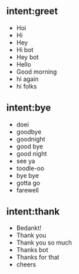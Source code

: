 ## intent:greet
- Hoi
- Hi
- Hey
- Hi bot
- Hey bot
- Hello
- Good morning
- hi again
- hi folks

## intent:bye
- doei
- goodbye
- goodnight
- good bye
- good night
- see ya
- toodle-oo
- bye bye
- gotta go
- farewell

## intent:thank
- Bedankt!
- Thank you
- Thank you so much
- Thanks bot
- Thanks for that
- cheers